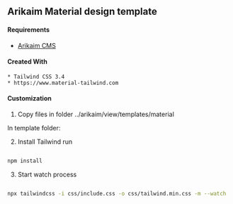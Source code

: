 ## Arikaim Material design template

#### Requirements 
  * [Arikaim CMS](https://github.com/arikaim/arikaim)


#### Created With 
    * Tailwind CSS 3.4
    * https://www.material-tailwind.com

#### Customization 

1. Copy files in folder ../arikaim/view/templates/material

In template folder: 

2. Install Tailwind run 
```sh

npm install

```

3. Start watch process

```sh

npx tailwindcss -i css/include.css -o css/tailwind.min.css -m --watch 

```
